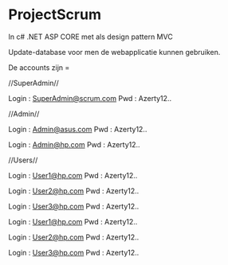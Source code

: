 # ProjectScrum
In c# .NET ASP CORE met als design pattern MVC

Update-database voor men de webapplicatie kunnen gebruiken.

De accounts zijn =

//SuperAdmin//

Login : SuperAdmin@scrum.com 
Pwd : Azerty12..

//Admin//

Login : Admin@asus.com
Pwd : Azerty12..

Login : Admin@hp.com
Pwd : Azerty12..

//Users//

Login : User1@hp.com
Pwd : Azerty12..

Login : User2@hp.com
Pwd : Azerty12..

Login : User3@hp.com
Pwd : Azerty12..

Login : User1@hp.com
Pwd : Azerty12..

Login : User2@hp.com
Pwd : Azerty12..

Login : User3@hp.com
Pwd : Azerty12..
